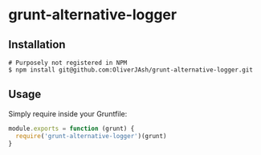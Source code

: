 # grunt-alternative-logger

## Installation
```
# Purposely not registered in NPM
$ npm install git@github.com:OliverJAsh/grunt-alternative-logger.git
```

## Usage
Simply require inside your Gruntfile:

``` js
module.exports = function (grunt) {
  require('grunt-alternative-logger')(grunt)
}
```
